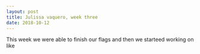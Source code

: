 ```yaml
---
layout: post
title: Julissa vaquero, week three
date: 2018-10-12
---
```


This week we were able to finish our flags and then we starteed working on like 
